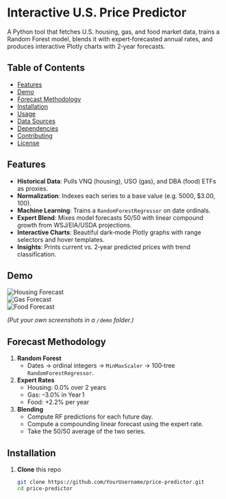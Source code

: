 # Interactive U.S. Price Predictor

A Python tool that fetches U.S. housing, gas, and food market data, trains a Random Forest model, blends it with expert‐forecasted annual rates, and produces interactive Plotly charts with 2‑year forecasts.

## Table of Contents

- [Features](#features)  
- [Demo](#demo)  
- [Forecast Methodology](#forecast-methodology)  
- [Installation](#installation)  
- [Usage](#usage)  
- [Data Sources](#data-sources)  
- [Dependencies](#dependencies)  
- [Contributing](#contributing)  
- [License](#license)  

## Features

- **Historical Data**: Pulls VNQ (housing), USO (gas), and DBA (food) ETFs as proxies.  
- **Normalization**: Indexes each series to a base value (e.g. 5000, \$3.00, 100).  
- **Machine Learning**: Trains a `RandomForestRegressor` on date ordinals.  
- **Expert Blend**: Mixes model forecasts 50/50 with linear compound growth from WSJ/EIA/USDA projections.  
- **Interactive Charts**: Beautiful dark‐mode Plotly graphs with range selectors and hover templates.  
- **Insights**: Prints current vs. 2‑year predicted prices with trend classification.  

## Demo

![Housing Forecast](demo/housing.png)  
![Gas Forecast](demo/gas.png)  
![Food Forecast](demo/food.png)  

*(Put your own screenshots in a `/demo` folder.)*

## Forecast Methodology

1. **Random Forest**  
   - Dates → ordinal integers → `MinMaxScaler` → 100‑tree `RandomForestRegressor`.  
2. **Expert Rates**  
   - Housing: 0.0% over 2 years  
   - Gas: –3.0% in Year 1  
   - Food: +2.2% per year  
3. **Blending**  
   - Compute RF predictions for each future day.  
   - Compute a compounding linear forecast using the expert rate.  
   - Take the 50/50 average of the two series.  

## Installation

1. **Clone** this repo  
   ```bash
   git clone https://github.com/YourUsername/price-predictor.git
   cd price-predictor
